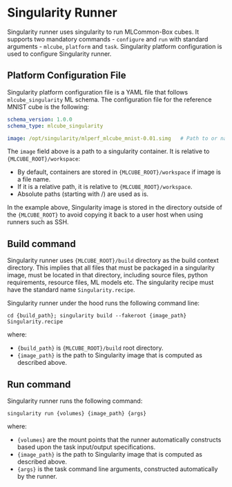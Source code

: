 # Singularity Runner
Singularity runner uses singularity to run MLCommon-Box cubes. It supports two mandatory commands - `configure` and
`run` with standard arguments - `mlcube`, `platform` and `task`. Singularity platform configuration is used to configure
Singularity runner.


## Platform Configuration File
Singularity platform configuration file is a YAML file that follows `mlcube_singularity` ML schema. The configuration
file for the reference MNIST cube is the following:
```yaml
schema_version: 1.0.0
schema_type: mlcube_singularity

image: /opt/singularity/mlperf_mlcube_mnist-0.01.simg   # Path to or name of a Singularity image.
```

The `image` field above is a path to a singularity container. It is relative to `{MLCUBE_ROOT}/workspace`:
- By default, containers are stored in `{MLCUBE_ROOT}/workspace` if image is a file name.
- If it is a relative path, it is relative to `{MLCUBE_ROOT}/workspace`.
- Absolute paths (starting with /) are used as is.

In the example above, Singularity image is stored in the directory outside of the `{MLCUBE_ROOT}` to avoid
copying it back to a user host when using runners such as SSH.


## Build command
Singularity runner uses `{MLCUBE_ROOT}/build` directory as the build context directory. This implies that all
files that must be packaged in a singularity image, must be located in that directory, including source files, python
requirements, resource files, ML models etc. The singularity recipe must have the standard name `Singularity.recipe`.

Singularity runner under the hood runs the following command line:  
```
cd {build_path}; singularity build --fakeroot {image_path} Singularity.recipe
```  
where:  
- `{build_path}` is `{MLCUBE_ROOT}/build` root directory.  
- `{image_path}` is the path to Singularity image that is computed as described above. 


## Run command
Singularity runner runs the following command:    
```
singularity run {volumes} {image_path} {args}
```  
where:    
- `{volumes}` are the mount points that the runner automatically constructs based upon the task input/output
  specifications.  
- `{image_path}` is the path to Singularity image that is computed as described above.  
- `{args}` is the task command line arguments, constructed automatically by the runner.  
 